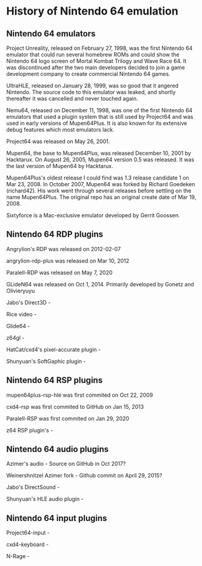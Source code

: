 # History of Nintendo 64 emulation

## Nintendo 64 emulators

Project Unreality, released on February 27, 1998, was the first Nintendo 64 emulator that could run several homebrew ROMs and could show the Nintendo 64 logo screen of Mortal Kombat Trilogy and Wave Race 64. It was discontinued after the two main developers decided to join a game development company to create commercial Nintendo 64 games.

UltraHLE, released on January 28, 1999, was so good that it angered Nintendo. The source code to this emulator was leaked, and shortly thereafter it was cancelled and never touched again.

Nemu64, released on December 11, 1998, was one of the first Nintendo 64 emulators that used a plugin system that is still used by Project64 and was used in early versions of Mupen64Plus. It is also known for its extensive debug features which most emulators lack.

Project64 was released on May 26, 2001.

Mupen64, the base to Mupen64Plus, was released December 10, 2001 by Hacktarux. On August 26, 2005, Mupen64 version 0.5 was released. It was the last version of Mupen64 by Hacktarux.

Mupen64Plus's oldest release I could find was 1.3 release candidate 1 on Mar 23, 2008. In October 2007, Mupen64 was forked by Richard Goedeken (richard42). His work went through several releases before settling on the name Mupen64Plus. The original repo has an original create date of Mar 19, 2008.

Sixtyforce is a Mac-exclusive emulator developed by Gerrit Goossen.

## Nintendo 64 RDP plugins

Angrylion's RDP was released on 2012-02-07

angrylion-rdp-plus was released on Mar 10, 2012

Paralell-RDP was released on May 7, 2020

GLideN64 was released on Oct 1, 2014. Primarily developed by Gonetz and Olivieryuyu

Jabo's Direct3D - 

Rice video - 

Glide64 - 

z64gl - 

HatCat/cxd4's pixel-accurate plugin - 

Shunyuan's SoftGaphic plugin - 

## Nintendo 64 RSP plugins

mupen64plus-rsp-hle was first commited on Oct 22, 2009

cxd4-rsp was first commited to GitHub on Jan 15, 2013

Paralell-RSP was first commited on Jan 29, 2020

z64 RSP plugin's - 

## Nintendo 64 audio plugins

Azimer's audio - Source on GitHub in Oct 2017?

Weinershnitzel Azimer fork - Github commit on April 29, 2015?

Jabo's DirectSound - 

Shunyuan's HLE audio plugin - 

## Nintendo 64 input plugins

Project64-input - 

cxd4-keyboard - 

N-Rage - 